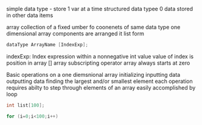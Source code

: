 simple data type - store 1 var at a time
structured data typee 0 data stored in other data items

array collection of a  fixed umber fo coonenets of same data type
one dimensional array components are arranged it list form

```cpp
dataType ArrayName [IndexExp];
```
indexExp: Index
	expression within a nonnegative int value
value of index is position in array
[] array subscripting operator
array always starts at zero

Basic operations on a one diemsnional array
	initializing
	inputting data
	outputting data
	finding the largest and/or smallest element
	each operation requires abilty to step through elements of an array
		easily accomplished by loop


```cpp
int list[100];

for (i=0;i<100;i++)
```


